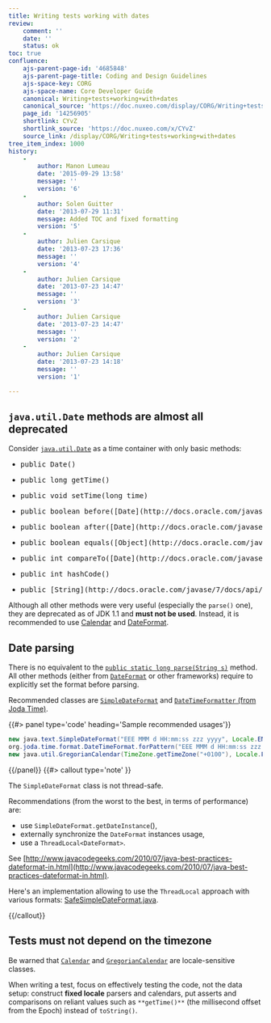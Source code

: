 ```yaml
---
title: Writing tests working with dates
review:
    comment: ''
    date: ''
    status: ok
toc: true
confluence:
    ajs-parent-page-id: '4685848'
    ajs-parent-page-title: Coding and Design Guidelines
    ajs-space-key: CORG
    ajs-space-name: Core Developer Guide
    canonical: Writing+tests+working+with+dates
    canonical_source: 'https://doc.nuxeo.com/display/CORG/Writing+tests+working+with+dates'
    page_id: '14256905'
    shortlink: CYvZ
    shortlink_source: 'https://doc.nuxeo.com/x/CYvZ'
    source_link: /display/CORG/Writing+tests+working+with+dates
tree_item_index: 1000
history:
    -
        author: Manon Lumeau
        date: '2015-09-29 13:58'
        message: ''
        version: '6'
    -
        author: Solen Guitter
        date: '2013-07-29 11:31'
        message: Added TOC and fixed formatting
        version: '5'
    -
        author: Julien Carsique
        date: '2013-07-23 17:36'
        message: ''
        version: '4'
    -
        author: Julien Carsique
        date: '2013-07-23 14:47'
        message: ''
        version: '3'
    -
        author: Julien Carsique
        date: '2013-07-23 14:47'
        message: ''
        version: '2'
    -
        author: Julien Carsique
        date: '2013-07-23 14:18'
        message: ''
        version: '1'

---
```

## `java.util.Date` methods are almost all deprecated

Consider [`java.util.Date`](http://docs.oracle.com/javase/7/docs/api/java/util/Date.html) as a time container with only basic methods:

*   <pre>public&nbsp;Date()</pre>

*   <pre>public&nbsp;long&nbsp;getTime()</pre>

*   <pre>public&nbsp;void&nbsp;setTime(long&nbsp;time)</pre>

*   <pre>public&nbsp;boolean&nbsp;before([Date](http://docs.oracle.com/javase/7/docs/api/java/util/Date.html "class in java.util")&nbsp;when)</pre>

*   <pre>public&nbsp;boolean&nbsp;after([Date](http://docs.oracle.com/javase/7/docs/api/java/util/Date.html "class in java.util")&nbsp;when)</pre>

*   <pre>public&nbsp;boolean&nbsp;equals([Object](http://docs.oracle.com/javase/7/docs/api/java/lang/Object.html "class in java.lang")&nbsp;obj)</pre>

*   <pre>public&nbsp;int&nbsp;compareTo([Date](http://docs.oracle.com/javase/7/docs/api/java/util/Date.html "class in java.util")&nbsp;anotherDate)</pre>

*   <pre>public&nbsp;int&nbsp;hashCode()</pre>

*   <pre>public&nbsp;[String](http://docs.oracle.com/javase/7/docs/api/java/lang/String.html "class in java.lang")&nbsp;toString()</pre>

Although all other methods were very useful (especially the `parse()` one), they are deprecated as of JDK 1.1 and **must not be used**. Instead, it is recommended to use [Calendar](http://docs.oracle.com/javase/7/docs/api/java/util/Calendar.html) and [DateFormat](http://docs.oracle.com/javase/7/docs/api/java/text/DateFormat.html).

## Date parsing

There is no equivalent to the [`public static long parse(String s)`](http://docs.oracle.com/javase/7/docs/api/java/util/Date.html#parse%28java.lang.String%29) method. All other methods (either from [`DateFormat`](http://docs.oracle.com/javase/7/docs/api/java/text/DateFormat.html) or other frameworks) require to explicitly set the format before parsing.

Recommended classes are [`SimpleDateFormat`](http://docs.oracle.com/javase/7/docs/api/java/text/SimpleDateFormat.html) and [`DateTimeFormatter` (from Joda Time)](http://joda-time.sourceforge.net/apidocs/org/joda/time/format/DateTimeFormatter.html).

{{#> panel type='code' heading='Sample recommended usages'}}

```java
new java.text.SimpleDateFormat("EEE MMM d HH:mm:ss zzz yyyy", Locale.ENGLISH);
org.joda.time.format.DateTimeFormat.forPattern("EEE MMM d HH:mm:ss zzz yyyy").withLocale(Locale.ENGLISH);
new java.util.GregorianCalendar(TimeZone.getTimeZone("+0100"), Locale.FRENCH);
```

{{/panel}} {{#> callout type='note' }}

The `SimpleDateFormat` class is not thread-safe.

Recommendations (from the worst to the best, in terms of performance) are:

*   use `SimpleDateFormat.getDateInstance`(),
*   externally synchronize the `DateFormat` instances usage,
*   use a `ThreadLocal<DateFormat>`.

See [http://www.javacodegeeks.com/2010/07/java-best-practices-dateformat-in.html](http://www.javacodegeeks.com/2010/07/java-best-practices-dateformat-in.html).

Here's an implementation allowing to use the `ThreadLocal` approach with various formats: [SafeSimpleDateFormat.java](http://code.google.com/p/safe-simple-date-format/source/browse/trunk/java/com/cedarsoftware/util/SafeSimpleDateFormat.java).

{{/callout}}

## Tests must not depend on the timezone

Be warned that [`Calendar`](http://docs.oracle.com/javase/7/docs/api/java/util/Calendar.html) and [`GregorianCalendar`](http://docs.oracle.com/javase/7/docs/api/java/util/GregorianCalendar.html) are locale-sensitive classes.

When writing a test, focus on effectively testing the code, not the data setup: construct **fixed locale** parsers and calendars, put asserts and comparisons on reliant values such as `**getTime()**` (the millisecond offset from the Epoch) instead of `toString()`.
